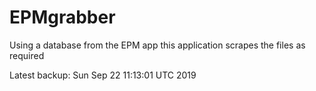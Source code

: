 # EPMgrabber
Using a database from the EPM app this application scrapes the files as required


Latest backup: Sun Sep 22 11:13:01 UTC 2019
